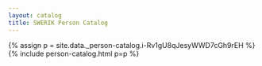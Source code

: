```yaml
---
layout: catalog
title: SWERIK Person Catalog
---
```

{% assign p = site.data._person-catalog.i-Rv1gU8qJesyWWD7cGh9rEH %}
{% include person-catalog.html p=p %}

